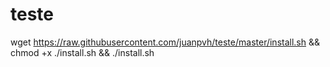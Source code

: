 # teste

wget https://raw.githubusercontent.com/juanpvh/teste/master/install.sh && chmod +x ./install.sh && ./install.sh
